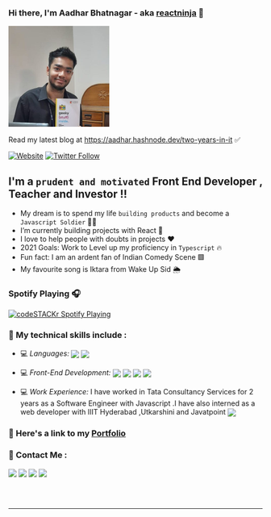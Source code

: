 ### Hi there, I'm **Aadhar Bhatnagar** - aka [reactninja][website] 👋 


<img src="./aadhar54.jpeg" height="200px">

Read my latest blog at https://aadhar.hashnode.dev/two-years-in-it ✅ 

[![Website](https://img.shields.io/website?label=https://drive.google.com/file/d/1-nmC1d-Sx9moBB5OTrr1ZaPPe1D4UStB/view?usp=sharing&style=for-the-badge&url=https%3A%2F%2Fcodestackr.com)](https://drive.google.com/file/d/1-nmC1d-Sx9moBB5OTrr1ZaPPe1D4UStB/view?usp=sharing)
[![Twitter Follow](https://img.shields.io/twitter/follow/aadhar54?color=1DA1F2&logo=twitter&style=for-the-badge)](https://twitter.com/intent/follow?original_referer=https%3A%2F%2Fgithub.com%2FcodeSTACKr&screen_name=codeSTACKr)

## I'm a `prudent and motivated` Front End Developer , Teacher and Investor !!

- My dream is to spend my life `building products` and become a `Javascript Soldier` 🔭💛
- I’m currently building projects with React 🔵
- I love to help people with doubts in projects ❤️
- 2021 Goals: Work to Level up my proficiency in `Typescript` 🔥
- Fun fact: I am an ardent fan of Indian Comedy Scene 🟩
- My favourite song is Iktara from Wake Up Sid 🌦️

### Spotify Playing 🎧

[<img src="https://now-playing-codestackr.vercel.app/api/spotify-playing" alt="codeSTACKr Spotify Playing" width="350" />](https://open.spotify.com/user/swyqyimdc12jajde4vpwd2x1b)

### 📌 My technical skills include :

 - 💻 *Languages:*  <img align="center" height="30" src="https://img.icons8.com/color/144/000000/javascript.png"/> <img align="center" height="30" src="https://img.icons8.com/ultraviolet/480/000000/react.png"/>

 - 💻 *Front-End Development:* <img align="center" height="30" src="https://img.icons8.com/color/144/000000/html-5.png"/> <img align="center" height="30" src="https://img.icons8.com/color/144/000000/css3.png"/> <img align="center" height="30" src="https://img.icons8.com/color/144/000000/javascript.png"/> <img align="center" height="30" src="https://img.icons8.com/ultraviolet/480/000000/react.png"/> 

- 💻 *Work Experience:* I have worked in Tata Consultancy Services for 2 years as a Software Engineer with Javascript .I have also interned as a web developer with IIIT Hyderabad ,Utkarshini and Javatpoint  <img align="center" height="30" src="https://img.icons8.com/emoji/48/000000/rocket-emji.png"/>


### 📌 Here's a link to my [Portfolio](https://aadhar54.netlify.app/)


### 📌 Contact Me :

[<img align="center" height="40" src="https://img.icons8.com/color/48/000000/hot-article.png"/>](https://hashnode.com/@aadhar54)
[<img align="center" height="40" src="https://img.icons8.com/color/144/000000/linkedin.png"/>](https://www.linkedin.com/in/aadhar54/)
[<img align="center" height="40" src="https://img.icons8.com/fluent/144/000000/twitter.png"/>](https://twitter.com/aadhar54)
[<img align="center" height="40" src="https://img.icons8.com/fluent/144/000000/instagram-new.png"/>](https://www.instagram.com/reactninja/)
   

<br />
<br />

---

[website]: https://aadhar54.netlify.com
[twitter]: https://twitter.com/aadhar54
[youtube]: https://www.youtube.com/c/AADHAR451
[instagram]: https://instagram.com/reactninja
[linkedin]: https://linkedin.com/in/aadhar54

